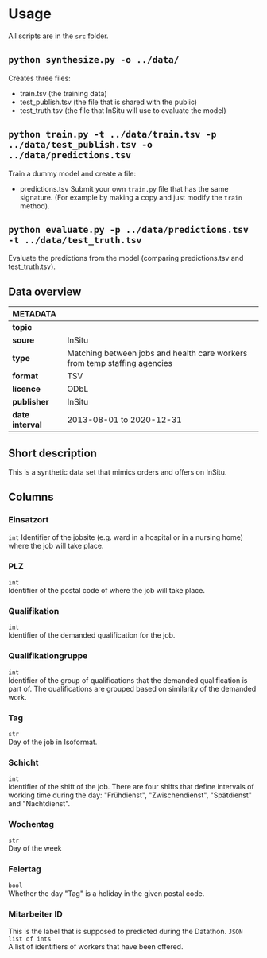 # Usage
All scripts are in the `src` folder.

## `python synthesize.py -o ../data/`

Creates three files:
* train.tsv (the training data)
* test_publish.tsv (the file that is shared with the public)
* test_truth.tsv (the file that InSitu will use to evaluate the model)

## `python train.py -t ../data/train.tsv -p ../data/test_publish.tsv -o ../data/predictions.tsv`

Train a dummy model and create a file:
* predictions.tsv
Submit your own `train.py` file that has the same signature. (For example by making a copy and just modify the `train` method).

## `python evaluate.py -p ../data/predictions.tsv -t ../data/test_truth.tsv`

Evaluate the predictions from the model (comparing predictions.tsv and test_truth.tsv).


## Data overview

|METADATA||
|:-----|------|
|**topic**||
|**soure**|InSitu|
|**type**|Matching between jobs and health care workers from temp staffing agencies|
|**format**|TSV|
|**licence**|ODbL|
|**publisher**|InSitu|
|**date interval**|2013-08-01 to 2020-12-31|

## Short description
This is a synthetic data set that mimics orders and offers on InSitu.

## Columns

### Einsatzort
`int` 
Identifier of the jobsite (e.g. ward in a hospital or in a nursing home) where the job will take place.
### PLZ
`int`  
Identifier of the postal code of where the job will take place.

### Qualifikation
`int`  
Identifier of the demanded qualification for the job. 

### Qualifikationgruppe
`int`  
Identifier of the group of qualifications that the demanded qualification is part of. The qualifications are grouped based on similarity of the demanded work.

### Tag
`str`  
Day of the job in Isoformat.

### Schicht
`int`  
Identifier of the shift of the job. There are four shifts that define intervals of working time during the day: "Frühdienst", "Zwischendienst", "Spätdienst" and "Nachtdienst".

### Wochentag
`str`  
Day of the week

### Feiertag
`bool`  
Whether the day "Tag" is a holiday in the given postal code.

### Mitarbeiter ID
This is the label that is supposed to predicted during the Datathon.
`JSON list of ints`  
A list of identifiers of workers that have been offered.

